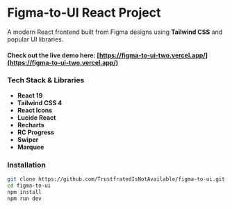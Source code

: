 # Figma-to-UI React Project

A modern React frontend built from Figma designs using **Tailwind CSS** and popular UI libraries.
#### Check out the live demo here: [https://figma-to-ui-two.vercel.app/](https://figma-to-ui-two.vercel.app/)

### Tech Stack & Libraries
- **React 19**  
- **Tailwind CSS 4**   
- **React Icons**   
- **Lucide React** 
- **Recharts** 
- **RC Progress** 
- **Swiper**  
- **Marquee**

### Installation
```bash
git clone https://github.com/TrustfratedIsNotAvailable/figma-to-ui.git
cd figma-to-ui
npm install
npm run dev
```